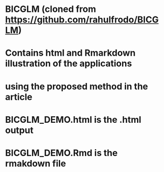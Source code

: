 
# BICGLM (cloned from https://github.com/rahulfrodo/BICGLM)

# Contains html and Rmarkdown illustration of the applications 
# using the proposed method in the article
# BICGLM_DEMO.html is the .html output
# BICGLM_DEMO.Rmd is the rmakdown file
 




